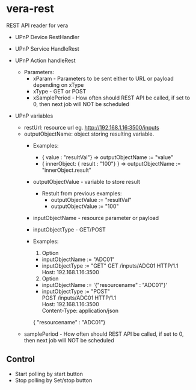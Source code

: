 # vera-rest
REST API reader for vera
- UPnP Device RestHandler
- UPnP Service HandleRest
- UPnP Action handleRest
  - Parameters:
    - xParam - Parameters to be sent either to URL or payload depending on xType
	- xType - GET or POST
	- xSamplePeriod - How often should REST API be called, if set to 0, then next job will NOT be scheduled

- UPnP variables
  - restUrl:  resource url eg. http://192.168.1.16:3500/inputs
  - outputObjectName: object storing resulting variable.
    - Examples:
	  - { value : "resultVal"} =>  outputObjectName := "value"
	  - { innerObject: { result : "100"} } => outputObjectName := "innerObject.result"
	- outputObjectValue - variable to store result 
	  - Restult from previous examples:
	    - outputObjectValue := "resultVal"
		- outputObjectValue := "100"
	- inputObjectName - resource parameter or payload
	- inputObjectType - GET/POST
	
	- Examples:
	  1. Option
	    - inputObjectName := "ADC01"
	    - inputObjectType := "GET"
		GET /inputs/ADC01 HTTP/1.1  
		Host: 192.168.1.16:3500   
	  2. Option 	
	    - inputObjectName := '{"resourcename" : "ADC01"}'  
		- inputObjectType := "POST"  
		POST /inputs/ADC01 HTTP/1.1  
		Host: 192.168.1.16:3500  
		Content-Type: application/json  

		{ "resourcename" : "ADC01"}  
  - samplePeriod - How often should REST API be called, if set to 0, then next job will NOT be scheduled

Control
-------
- Start polling by start button
- Stop polling by Set/stop button
